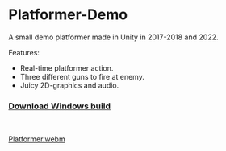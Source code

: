 # Platformer-Demo
 
A small demo platformer made in Unity in 2017-2018 and 2022.

Features:
- Real-time platformer action.
- Three different guns to fire at enemy.
- Juicy 2D-graphics and audio.

### [Download Windows build](https://github.com/andreaswitzen/Platformer-Demo/releases/download/v1.0.0/Platformer-Demo-Build.v1.0.0.zip)

<br>

[Platformer.webm](https://user-images.githubusercontent.com/6855253/203108694-5f60de6b-45e9-4c36-8a08-ea0b9b7c0c6d.webm)
